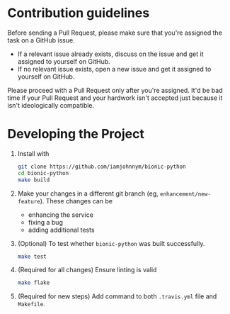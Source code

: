 # Contribution guidelines

Before sending a Pull Request, please make sure that you're assigned the task on a GitHub issue.

- If a relevant issue already exists, discuss on the issue and get it assigned to yourself on GitHub.
- If no relevant issue exists, open a new issue and get it assigned to yourself on GitHub.

Please proceed with a Pull Request only after you're assigned. It'd be bad time if your Pull Request and your hardwork isn't accepted just because it isn't ideologically compatible.

# Developing the Project

1. Install with

    ```sh
    git clone https://github.com/iamjohnnym/bionic-python
    cd bionic-python
    make build
    ```

2. Make your changes in a different git branch (eg, `enhancement/new-feature`). These changes can be

    - enhancing the service
    - fixing a bug
    - adding additional tests

3. (Optional) To test whether `bionic-python` was built successfully.
    ```sh
    make test
    ```

4. (Required for all changes) Ensure linting is valid

    ```sh
    make flake
    ```

5. (Required for new steps) Add command to both `.travis.yml` file and `Makefile`.

